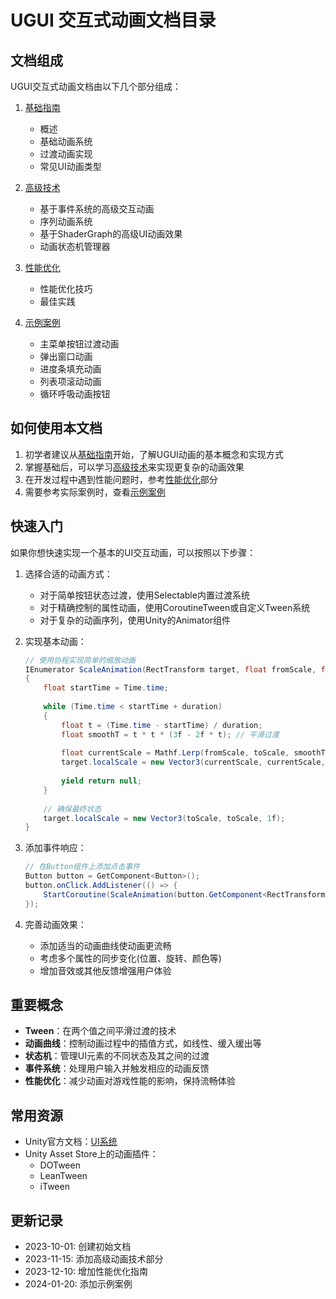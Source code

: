 # UGUI 交互式动画文档目录

## 文档组成

UGUI交互式动画文档由以下几个部分组成：

1. [基础指南](UGUI交互式动画指南.md)
   - 概述
   - 基础动画系统
   - 过渡动画实现
   - 常见UI动画类型

2. [高级技术](UGUI交互式动画指南_高级部分.md)
   - 基于事件系统的高级交互动画
   - 序列动画系统
   - 基于ShaderGraph的高级UI动画效果
   - 动画状态机管理器

3. [性能优化](UGUI交互式动画指南_优化.md)
   - 性能优化技巧
   - 最佳实践

4. [示例案例](UGUI交互式动画示例.md)
   - 主菜单按钮过渡动画
   - 弹出窗口动画
   - 进度条填充动画
   - 列表项滚动动画
   - 循环呼吸动画按钮

## 如何使用本文档

1. 初学者建议从[基础指南](UGUI交互式动画指南.md)开始，了解UGUI动画的基本概念和实现方式
2. 掌握基础后，可以学习[高级技术](UGUI交互式动画指南_高级部分.md)来实现更复杂的动画效果
3. 在开发过程中遇到性能问题时，参考[性能优化](UGUI交互式动画指南_优化.md)部分
4. 需要参考实际案例时，查看[示例案例](UGUI交互式动画示例.md)

## 快速入门

如果你想快速实现一个基本的UI交互动画，可以按照以下步骤：

1. 选择合适的动画方式：
   - 对于简单按钮状态过渡，使用Selectable内置过渡系统
   - 对于精确控制的属性动画，使用CoroutineTween或自定义Tween系统
   - 对于复杂的动画序列，使用Unity的Animator组件

2. 实现基本动画：
   ```csharp
   // 使用协程实现简单的缩放动画
   IEnumerator ScaleAnimation(RectTransform target, float fromScale, float toScale, float duration)
   {
       float startTime = Time.time;
       
       while (Time.time < startTime + duration)
       {
           float t = (Time.time - startTime) / duration;
           float smoothT = t * t * (3f - 2f * t); // 平滑过渡
           
           float currentScale = Mathf.Lerp(fromScale, toScale, smoothT);
           target.localScale = new Vector3(currentScale, currentScale, 1f);
           
           yield return null;
       }
       
       // 确保最终状态
       target.localScale = new Vector3(toScale, toScale, 1f);
   }
   ```

3. 添加事件响应：
   ```csharp
   // 在Button组件上添加点击事件
   Button button = GetComponent<Button>();
   button.onClick.AddListener(() => {
       StartCoroutine(ScaleAnimation(button.GetComponent<RectTransform>(), 1f, 1.1f, 0.3f));
   });
   ```

4. 完善动画效果：
   - 添加适当的动画曲线使动画更流畅
   - 考虑多个属性的同步变化(位置、旋转、颜色等)
   - 增加音效或其他反馈增强用户体验

## 重要概念

- **Tween**：在两个值之间平滑过渡的技术
- **动画曲线**：控制动画过程中的插值方式，如线性、缓入缓出等
- **状态机**：管理UI元素的不同状态及其之间的过渡
- **事件系统**：处理用户输入并触发相应的动画反馈
- **性能优化**：减少动画对游戏性能的影响，保持流畅体验

## 常用资源

- Unity官方文档：[UI系统](https://docs.unity3d.com/Manual/UISystem.html)
- Unity Asset Store上的动画插件：
  - DOTween
  - LeanTween
  - iTween

## 更新记录

- 2023-10-01: 创建初始文档
- 2023-11-15: 添加高级动画技术部分
- 2023-12-10: 增加性能优化指南
- 2024-01-20: 添加示例案例 
